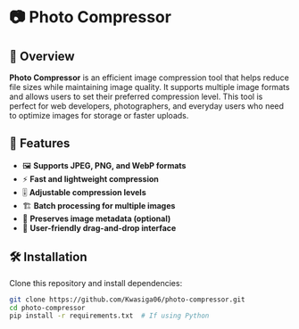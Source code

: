 # 📷 Photo Compressor

## 🔹 Overview
**Photo Compressor** is an efficient image compression tool that helps reduce file sizes while maintaining image quality. It supports multiple image formats and allows users to set their preferred compression level. This tool is perfect for web developers, photographers, and everyday users who need to optimize images for storage or faster uploads.

## 🚀 Features
- 🖼️ **Supports JPEG, PNG, and WebP formats**
- ⚡ **Fast and lightweight compression**
- 🎚️ **Adjustable compression levels**
- 🏗️ **Batch processing for multiple images**
- 💾 **Preserves image metadata (optional)**
- 📂 **User-friendly drag-and-drop interface**

## 🛠️ Installation
Clone this repository and install dependencies:
```sh
git clone https://github.com/Kwasiga06/photo-compressor.git
cd photo-compressor
pip install -r requirements.txt  # If using Python

